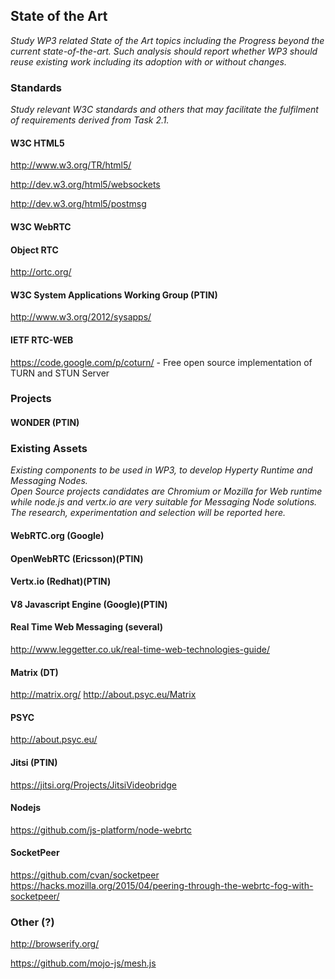 ## State of the Art

*Study WP3 related State of the Art topics including the Progress beyond the current state-of-the-art. 
Such analysis should report whether WP3 should reuse existing work including its adoption with or without changes.*

### Standards

*Study relevant W3C standards and others that may facilitate the fulfilment of requirements derived from Task 2.1.*

#### W3C HTML5

http://www.w3.org/TR/html5/

http://dev.w3.org/html5/websockets

http://dev.w3.org/html5/postmsg

#### W3C WebRTC 

#### Object RTC

http://ortc.org/

#### W3C System Applications Working Group (PTIN)

http://www.w3.org/2012/sysapps/

#### IETF RTC-WEB

https://code.google.com/p/coturn/ - Free open source implementation of TURN and STUN Server

### Projects

#### WONDER (PTIN)

### Existing Assets

*Existing components to be used in WP3, to develop Hyperty Runtime and Messaging Nodes.  
Open Source projects candidates are Chromium or Mozilla for Web runtime while node.js and vertx.io are very suitable for Messaging Node solutions.
The research, experimentation and selection will be reported here.*

#### WebRTC.org (Google)

#### OpenWebRTC (Ericsson)(PTIN)

#### Vertx.io (Redhat)(PTIN)

#### V8 Javascript Engine (Google)(PTIN)

#### Real Time Web Messaging (several)

http://www.leggetter.co.uk/real-time-web-technologies-guide/

#### Matrix (DT)

http://matrix.org/
http://about.psyc.eu/Matrix

#### PSYC

http://about.psyc.eu/

#### Jitsi (PTIN)

https://jitsi.org/Projects/JitsiVideobridge

#### Nodejs

https://github.com/js-platform/node-webrtc

#### SocketPeer

https://github.com/cvan/socketpeer
https://hacks.mozilla.org/2015/04/peering-through-the-webrtc-fog-with-socketpeer/


### Other (?)

http://browserify.org/

https://github.com/mojo-js/mesh.js

